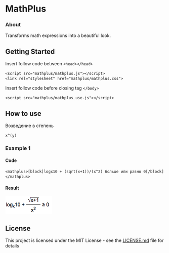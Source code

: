 # MathPlus

### About

Transforms math expressions into a beautiful look.

## Getting Started

Insert follow code between ```<head></head>```

```
<script src="mathplus/mathplus.js"></script>
<link rel="stylesheet" href="mathplus/mathplus.css">
```


Insert follow code before closing tag ```</body>```

```
<script src="mathplus/mathplus_use.js"></script> 
```

## How to use

Возведение в степень

```
x^(y)
```

### Example 1

#### Code

```
<mathplus>[block]logx10 + (sqrt(x+1))/(x^2) больше или равно 0[/block]</mathplus>
```

#### Result

![alt text](example.png)

## License

This project is licensed under the MIT License - see the [LICENSE.md](LICENSE.md) file for details

